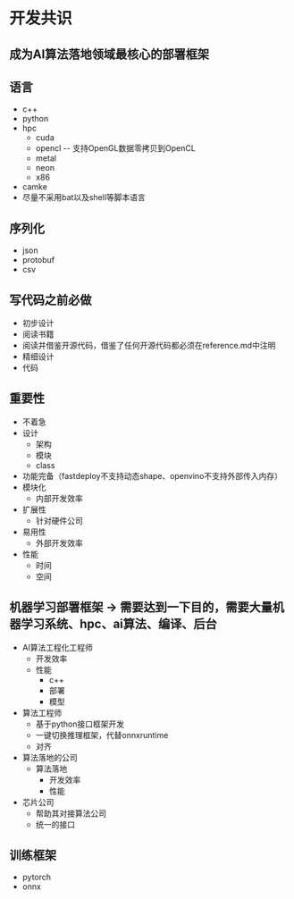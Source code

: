 # 开发共识

## 成为AI算法落地领域最核心的部署框架

## 语言
+ c++
+ python
+ hpc
  + cuda
  + opencl -- 支持OpenGL数据零拷贝到OpenCL
  + metal
  + neon
  + x86
+ camke
+ 尽量不采用bat以及shell等脚本语言

## 序列化
+ json
+ protobuf
+ csv

## 写代码之前必做
+ 初步设计
+ 阅读书籍
+ 阅读并借鉴开源代码，借鉴了任何开源代码都必须在reference.md中注明
+ 精细设计
+ 代码

## 重要性
+ 不着急
+ 设计
  + 架构
  + 模块
  + class
+ 功能完备（fastdeploy不支持动态shape、openvino不支持外部传入内存）
+ 模块化
  + 内部开发效率
+ 扩展性
  + 针对硬件公司
+ 易用性
  + 外部开发效率
+ 性能
  + 时间
  + 空间

## 机器学习部署框架 -> 需要达到一下目的，需要大量机器学习系统、hpc、ai算法、编译、后台
+ AI算法工程化工程师
  + 开发效率
  + 性能
    + c++
    + 部署
    + 模型
+ 算法工程师
  + 基于python接口框架开发
  + 一键切换推理框架，代替onnxruntime
  + 对齐
+ 算法落地的公司
  + 算法落地
    + 开发效率
    + 性能
+ 芯片公司
  + 帮助其对接算法公司
  + 统一的接口

## 训练框架
+ pytorch
+ onnx


